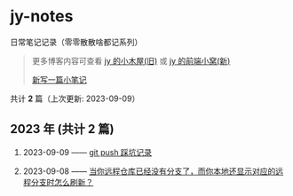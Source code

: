 # jy-notes

日常笔记记录（零零散散啥都记系列）

> 更多博客内容可查看 [jy 的小木屋(旧)](https://jynba.github.io) 或 [jy 的前端小窝(新)](https://jynba.github.io/GRIT/)
>
> [新写一篇小笔记](https://github.com/jynba/GRIT/issues/new)

共计 **2** 篇（上次更新: 2023-09-09）

## 2023 年 (共计 2 篇)

1. 2023-09-09 —— [git push 踩坑记录](https://github.com/jynba/GRIT/issues/2)

2. 2023-09-08 —— [当你远程仓库已经没有分支了，而你本地还显示对应的远程分支时怎么刷新？](https://github.com/jynba/GRIT/issues/1)
